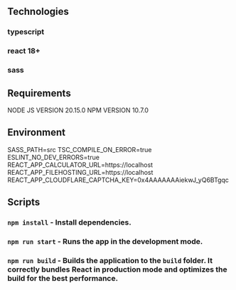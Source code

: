 ## Technologies

### typescript
### react 18+
### sass

## Requirements
NODE JS VERSION 20.15.0
NPM VERSION 10.7.0

## Environment

SASS_PATH=src
TSC_COMPILE_ON_ERROR=true
ESLINT_NO_DEV_ERRORS=true
REACT_APP_CALCULATOR_URL=https://localhost
REACT_APP_FILEHOSTING_URL=https://localhost
REACT_APP_CLOUDFLARE_CAPTCHA_KEY=0x4AAAAAAAiekwJ_yQ6BTgqc

## Scripts

### `npm install` - Install dependencies.

### `npm run start` - Runs the app in the development mode.

### `npm run build` - Builds the application to the `build` folder. It correctly bundles React in production mode and optimizes the build for the best performance.